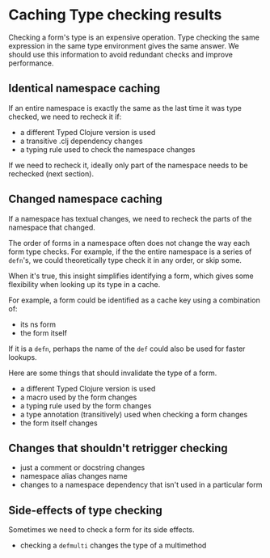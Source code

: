 # Caching Type checking results

Checking a form's type is an expensive operation.
Type checking the same expression in the same type environment
gives the same answer. We should use this information to avoid redundant
checks and improve performance.

## Identical namespace caching

If an entire namespace is exactly the same as the last time it was type checked,
we need to recheck it if:

- a different Typed Clojure version is used
- a transitive .clj dependency changes
- a typing rule used to check the namespace changes

If we need to recheck it, ideally only part of the namespace needs to be rechecked (next section).

## Changed namespace caching

If a namespace has textual changes, we need to recheck the parts of the namespace
that changed.

The order of forms in a namespace often does not change the way each form type checks.
For example, if the the entire namespace is a series of `defn`'s, we could theoretically type check
it in any order, or skip some.

When it's true, this insight simplifies identifying a form, which gives some flexibility
when looking up its type in a cache.

For example, a form could be identified as a cache key using a combination of:
- its ns form
- the form itself

If it is a `defn`, perhaps the name of the `def` could also be used for faster lookups.

Here are some things that should invalidate the type of a form.

- a different Typed Clojure version is used
- a macro used by the form changes
- a typing rule used by the form changes
- a type annotation (transitively) used when checking a form changes
- the form itself changes

## Changes that shouldn't retrigger checking

- just a comment or docstring changes
- namespace alias changes name
- changes to a namespace dependency that isn't used in a particular form

## Side-effects of type checking

Sometimes we need to check a form for its side effects.

- checking a `defmulti` changes the type of a multimethod
